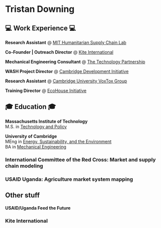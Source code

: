# Tristan Downing

## 💻 Work Experience 💻

**Research Assistant** @ [MIT Humanitarian Supply Chain Lab](https://humanitarian.mit.edu/) <br>

**Co-Founder | Outreach Director** @ [Kite International](https://studentspoweringchange.org/) <br>

**Mechanical Engineering Consultant** @ [The Technology Partnership](https://www.ttp.com/) <br>

**WASH Project Director** @ [Cambridge Development Initiative](http://www.cambridgedevelopment.org/) <br>

**Research Assistant** @ [Cambridge University VoxTox Group](https://www.hep.phy.cam.ac.uk/research/high-energy-physics-computational-radiotherapy/cambridge-voxtox-group) <br>

**Training Director** @ [EcoHouse Initiative](http://www.ecohouseinitiative.org/) <br>

## 🎓 Education 🎓

**Massachusetts Institute of Technology**<br>
M.S. in [Technology and Policy](https://tpp.mit.edu/)

**University of Cambridge**<br>
MEng in [Energy, Sustainability, and the Environment](http://teaching.eng.cam.ac.uk/content/part-iib-engineering-area-requirements-energy-sustainability-and-environment)<br>
BA in [Mechanical Engineering](http://teaching.eng.cam.ac.uk/node/801/)

### International Committee of the Red Cross: Market and supply chain modeling

### USAID Uganda: Agriculture market system mapping

## Other stuff

#### USAID/Uganda Feed the Future

### Kite International

